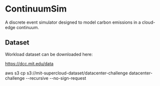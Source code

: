# ContinuumSim
A discrete event simulator designed to model carbon emissions in a cloud-edge continuum.

## Dataset 
Workload dataset can be downloaded here:

https://dcc.mit.edu/data

aws s3 cp s3://mit-supercloud-dataset/datacenter-challenge datacenter-challenge --recursive --no-sign-request

